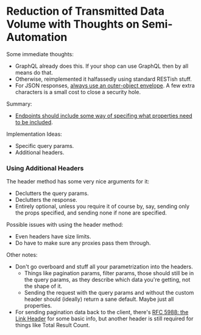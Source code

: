 Reduction of Transmitted Data Volume with Thoughts on Semi-Automation
=====================================================================

Some immediate thoughts:
- GraphQL already does this.  If your shop can use GraphQL then by all means do that.
- Otherwise, reimplemented it halfassedly using standard RESTish stuff.
- For JSON responses, [always use an outer-object envelope](https://www.owasp.org/index.php/AJAX_Security_Cheat_Sheet#Always_return_JSON_with_an_Object_on_the_outside).  A few extra characters is a small cost to close a security hole.

Summary:
- [Endpoints should include some way of specifing what properties need to be included](https://www.vinaysahni.com/best-practices-for-a-pragmatic-restful-api#limiting-fields).

Implementation Ideas:
- Specific query params.
- Additional headers.

### Using Additional Headers

The header method has some very nice arguments for it:
- Declutters the query params.
- Declutters the response.
- Entirely optional, unless you require it of course by, say, sending only the props specified, and sending none if none are specified.

Possible issues with using the header method:
- Even headers have size limits.
- Do have to make sure any proxies pass them through.

Other notes:
- Don't go overboard and stuff all your parametrization into the headers.
  - Things like pagination params, filter params, those should still be in the query params, as they describe which data you're getting, not the shape of it.
  - Sending the request with the query params and without the custom header should (ideally) return a sane default.  Maybe just all properties.
- For sending pagination data back to the client, there's [RFC 5988: the Link Header](http://tools.ietf.org/html/rfc5988#page-6) for some basic info, but another header is still required for things like Total Result Count.

